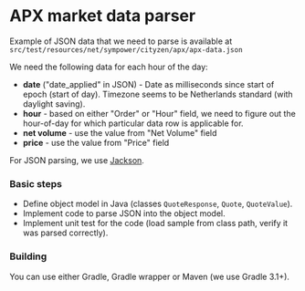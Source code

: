 # APX market data parser

Example of JSON data that we need to parse is available at
`src/test/resources/net/sympower/cityzen/apx/apx-data.json`

We need the following data for each hour of the day:

* **date** ("date_applied" in JSON) - Date as milliseconds since start of epoch (start of day). Timezone seems to be Netherlands standard (with daylight saving).
* **hour** - based on either "Order" or "Hour" field, we need to figure out the hour-of-day for which particular data row is applicable for.
* **net volume** - use the value from "Net Volume" field
* **price** - use the value from "Price" field

For JSON parsing, we use [Jackson](http://wiki.fasterxml.com/JacksonHome).

### Basic steps

* Define object model in Java (classes `QuoteResponse`, `Quote`, `QuoteValue`).
* Implement code to parse JSON into the object model.
* Implement unit test for the code (load sample from class path, verify it was parsed correctly).

### Building

You can use either Gradle, Gradle wrapper or Maven (we use Gradle 3.1+).
